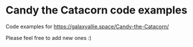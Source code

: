 # Candy the Catacorn code examples

Code examples for https://galaxyallie.space/Candy-the-Catacorn/

Please feel free to add new ones :)
